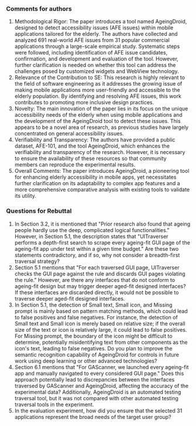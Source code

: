 ### Comments for authors

1. Methodological Rigor: The paper introduces a tool named AgeingDroid, designed to detect accessibility issues (AFE issues) within mobile applications tailored for the elderly. The authors have collected and analyzed 691 real-world AFE issues from 31 popular commercial applications through a large-scale empirical study. Systematic steps were followed, including identification of AFE issue candidates, confirmation, and development and evaluation of the tool. However, further clarification is needed on whether this tool can address the challenges posed by customized widgets and WebView technology.
2. Relevance of the Contribution to SE: This research is highly relevant to the field of software engineering as it addresses the growing issue of making mobile applications more user-friendly and accessible to the elderly population. By identifying and resolving AFE issues, this work contributes to promoting more inclusive design practices.
3. Novelty: The main innovation of the paper lies in its focus on the unique accessibility needs of the elderly when using mobile applications and the development of the AgeingDroid tool to detect these issues. This appears to be a novel area of research, as previous studies have largely concentrated on general accessibility issues.
4. Verifiability and Transparency: The authors have provided a public dataset, AFE-101, and the tool AgeingDroid, which enhances the verifiability and transparency of the research. However, it is necessary to ensure the availability of these resources so that community members can reproduce the experimental results.
5. Overall Comments: The paper introduces AgeingDroid, a pioneering tool for enhancing elderly accessibility in mobile apps, yet necessitates further clarification on its adaptability to complex app features and a more comprehensive comparative analysis with existing tools to validate its utility.

### Questions for Rebuttal

1. In Section 3.2, it is mentioned that "Prior research also found that ageing people hardly use the deep, complicated logical functionalities." However, in Section 5.1, the description states that "UITraverser performs a depth-first search to scrape every ageing-fit GUI page of the ageing-fit app under test within a given time budget." Are these two statements contradictory, and if so, why not consider a breadth-first traversal strategy?
2. Section 5.1 mentions that "For each traversed GUI page, UITraverser checks the GUI page against the rule and discards GUI pages violating the rule." However, are there any interfaces that do not conform to ageing-fit design but may trigger deeper aged-fit designed interfaces? If these interfaces are discarded directly, it would not be possible to traverse deeper aged-fit designed interfaces.
3. In Section 5.1, the detection of Small text, Small icon, and Missing prompt is mainly based on pattern matching methods, which could lead to false positives and false negatives. For instance, the detection of Small text and Small icon is merely based on relative size; if the overall size of the text or icon is relatively large, it could lead to false positives. For Missing prompt, the boundary of the icon might be difficult to determine, potentially misidentifying text from other components as the icon's text, leading to false negatives. Do you plan to improve the semantic recognition capability of AgeingDroid for controls in future work using deep learning or other advanced technologies?
4. Section 6.1 mentions that "For GAScanner, we launched every ageing-fit app and manually navigated to every considered GUI page." Does this approach potentially lead to discrepancies between the interfaces traversed by GAScanner and AgeingDroid, affecting the accuracy of the experimental data? Additionally, AgeingDroid is an automated testing traversal tool, but it was not compared with other automated testing traversal tools in the experiment.
5. In the evaluation experiment, how did you ensure that the selected 31 applications represent the broad needs of the target user group?